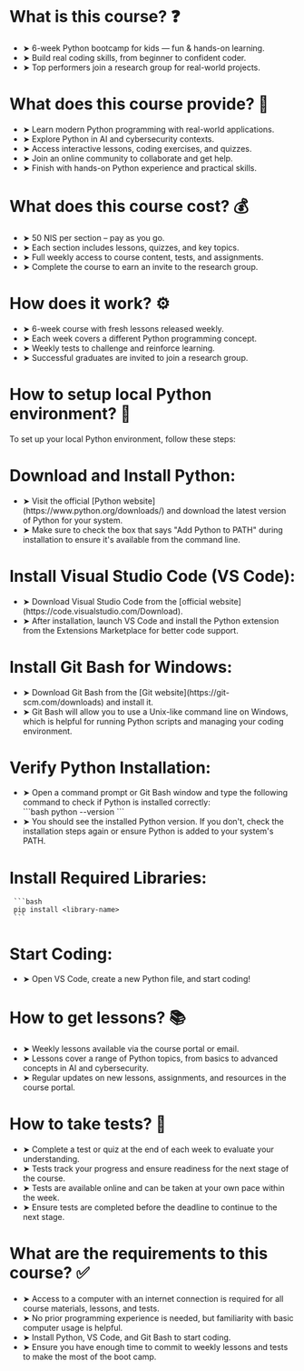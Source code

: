 
# What is this course? ❓

<ul>
  <li>➤ 6-week Python bootcamp for kids — fun & hands-on learning.</li>
  <li>➤ Build real coding skills, from beginner to confident coder.</li>
  <li>➤ Top performers join a research group for real-world projects.</li>
</ul>

# What does this course provide? 🎁
<ul>
  <li>➤ Learn modern Python programming with real-world applications.</li>
  <li>➤ Explore Python in AI and cybersecurity contexts.</li>
  <li>➤ Access interactive lessons, coding exercises, and quizzes.</li>
  <li>➤ Join an online community to collaborate and get help.</li>
  <li>➤ Finish with hands-on Python experience and practical skills.</li>
</ul>

# What does this course cost? 💰
<ul>
  <li>➤ 50 NIS per section – pay as you go.</li>
  <li>➤ Each section includes lessons, quizzes, and key topics.</li>
  <li>➤ Full weekly access to course content, tests, and assignments.</li>
  <li>➤ Complete the course to earn an invite to the research group.</li>
</ul>

# How does it work? ⚙️
<ul>
  <li>➤ 6-week course with fresh lessons released weekly.</li>
  <li>➤ Each week covers a different Python programming concept.</li>
  <li>➤ Weekly tests to challenge and reinforce learning.</li>
  <li>➤ Successful graduates are invited to join a research group.</li>
</ul>

# How to setup local Python environment? 🐍
To set up your local Python environment, follow these steps:

# **Download and Install Python**:
<ul>
   <li>➤ Visit the official [Python website](https://www.python.org/downloads/) and download the latest version of Python for your system.</li>
   <li>➤ Make sure to check the box that says "Add Python to PATH" during installation to ensure it's available from the command line.</li>
</ul>

# **Install Visual Studio Code (VS Code)**:

<ul>
   <li>➤ Download Visual Studio Code from the [official website](https://code.visualstudio.com/Download).</li>
   <li>➤ After installation, launch VS Code and install the Python extension from the Extensions Marketplace for better code support.</li>
</ul>

# **Install Git Bash for Windows**:
<ul>
   <li>➤ Download Git Bash from the [Git website](https://git-scm.com/downloads) and install it.</li>
   <li>➤ Git Bash will allow you to use a Unix-like command line on Windows, which is helpful for running Python scripts and managing your coding environment.</li>
</ul>


# **Verify Python Installation**:
<ul>
   <li>➤ Open a command prompt or Git Bash window and type the following command to check if Python is installed correctly:</li>
   ```bash
     python --version
   ```
   <li>➤ You should see the installed Python version. If you don't, check the installation steps again or ensure Python is added to your system's PATH.</li>
</ul>


# **Install Required Libraries**:

     ```bash
     pip install <library-name>
     ```

# **Start Coding**:
<ul>
   <li>➤ Open VS Code, create a new Python file, and start coding!</li>
</ul>

# How to get lessons? 📚
<ul>
  <li>➤ Weekly lessons available via the course portal or email.</li>
  <li>➤ Lessons cover a range of Python topics, from basics to advanced concepts in AI and cybersecurity.</li>
  <li>➤ Regular updates on new lessons, assignments, and resources in the course portal.</li>
</ul>

# How to take tests? 🧪
<ul>
  <li>➤ Complete a test or quiz at the end of each week to evaluate your understanding.</li>
  <li>➤ Tests track your progress and ensure readiness for the next stage of the course.</li>
  <li>➤ Tests are available online and can be taken at your own pace within the week.</li>
  <li>➤ Ensure tests are completed before the deadline to continue to the next stage.</li>
</ul>

# What are the requirements to this course? ✅
<ul>
  <li>➤ Access to a computer with an internet connection is required for all course materials, lessons, and tests.</li>
  <li>➤ No prior programming experience is needed, but familiarity with basic computer usage is helpful.</li>
  <li>➤ Install Python, VS Code, and Git Bash to start coding.</li>
  <li>➤ Ensure you have enough time to commit to weekly lessons and tests to make the most of the boot camp.</li>
</ul>
